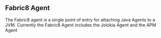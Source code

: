 ## Fabric8 Agent

The Fabric8 agent is a single point of entry for attaching Java Agents to a JVM. Currently the Fabric8 Agent includes the Jolokia Agent and the APM Agent
